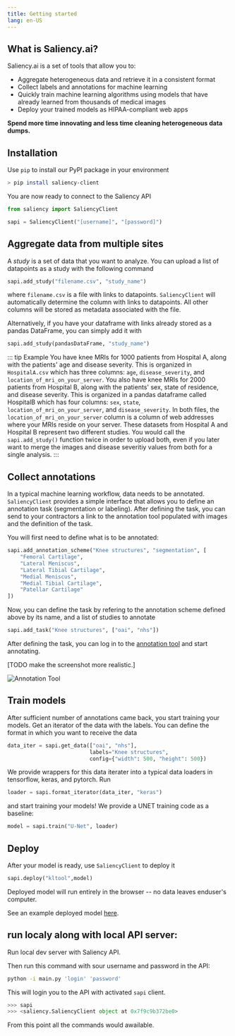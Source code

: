 ```yaml
---
title: Getting started
lang: en-US
---
```


## What is Saliency.ai?

Saliency.ai is a set of tools that allow you to:
* Aggregate heterogeneous data and retrieve it in a consistent format
* Collect labels and annotations for machine learning
* Quickly train machine learning algorithms using models that have already learned from thousands of medical images
* Deploy your trained models as HIPAA-compliant web apps

**Spend more time innovating and less time cleaning heterogeneous data dumps.**

## Installation

Use `pip` to install our PyPI package in your environment

```bash
> pip install saliency-client
```

You are now ready to connect to the Saliency API

```python
from saliency import SaliencyClient

sapi = SaliencyClient("[username]", "[password]")
```

## Aggregate data from multiple sites

A *study* is a set of data that you want to analyze. You can upload a list of datapoints as a study with the following command

```python
sapi.add_study("filename.csv", "study_name")
```

where `filename.csv` is a file with links to datapoints. `SaliencyClient` will automatically determine the column with links to datapoints. All other columns will be stored as metadata associated with the file.

Alternatively, if you have your dataframe with links already stored as a pandas DataFrame, you can simply add it with
```python
sapi.add_study(pandasDataFrame, "study_name")
```
::: tip Example
You have knee MRIs for 1000 patients from Hospital A, along with the patients' age and disease severity. This is organized in `HospitalA.csv` which has three columns: `age`, `disease_severity`, and `location_of_mri_on_your_server`. You also have knee MRIs for 2000 patients from Hospital B, along with the patients' sex, state of residence, and disease severity. This is organized in a pandas dataframe called HospitalB which has four columns: `sex`, `state`, `location_of_mri_on_your_server`, and `disease_severity`. In both files, the `location_of_mri_on_your_server` column is a column of web addresses where your MRIs reside on your server. These datasets from Hospital A and Hospital B represent two different studies. You would call the `sapi.add_study()` function twice in order to upload both, even if you later want to merge the images and disease severitiy values from both for a single analysis.
:::

## Collect annotations

In a typical machine learning workflow, data needs to be annotated. `SaliencyClient` provides a simple interface that allows you to define an annotation task (segmentation or labeling). After defining the task, you can send to your contractors a link to the annotation tool populated with images and the definition of the task.

You will first need to define what is to be annotated:

```python
sapi.add_annotation_scheme("Knee structures", "segmentation", [
    "Femoral Cartilage",
	"Lateral Meniscus",
	"Lateral Tibial Cartilage",
	"Medial Meniscus",
	"Medial Tibial Cartilage",
	"Patellar Cartilage"
])
```

Now, you can define the task by refering to the annotation scheme defined above by its name, and a list of studies to annotate

```python
sapi.add_task("Knee structures", ["oai", "nhs"])
```

After defining the task, you can log in to the [annotation tool](https://annotator.saliency.ai/) and start annotating.

[TODO make the screenshot more realistic.]

![Annotation Tool](/annotation-tool.png)

## Train models

After sufficient number of annotations came back, you start training your models. Get an iterator of the data with the labels. You can define the format in which you want to receive the data

```python
data_iter = sapi.get_data(["oai", "nhs"],
                          labels="Knee structures",
						  config={"width": 500, "height": 500})
```

We provide wrappers for this data iterater into a typical data loaders in tensorflow, keras, and pytorch. Run

```python
loader = sapi.format_iterator(data_iter, "keras")
```
and start training your models! We provide a UNET training code as a baseline:

```python
model = sapi.train("U-Net", loader)
```

## Deploy

After your model is ready, use `SaliencyClient` to deploy it
```python
sapi.deploy("kltool",model)
```
Deployed model will run entirely in the browser -- no data leaves enduser's computer. 

See an example deployed model [here](http://demo.saliency.ai/kltool).

## run localy along with local API server:
Run local dev server with Saliency API.

Then run this command with sour username and password in the API:
```bash
python -i main.py 'login' 'password'
```

This will login you to the API with activated `sapi` client.

```python
>>> sapi
>>> <saliency.SaliencyClient object at 0x7f9c9b372be0>
```

From this point all the commands would awailable.
